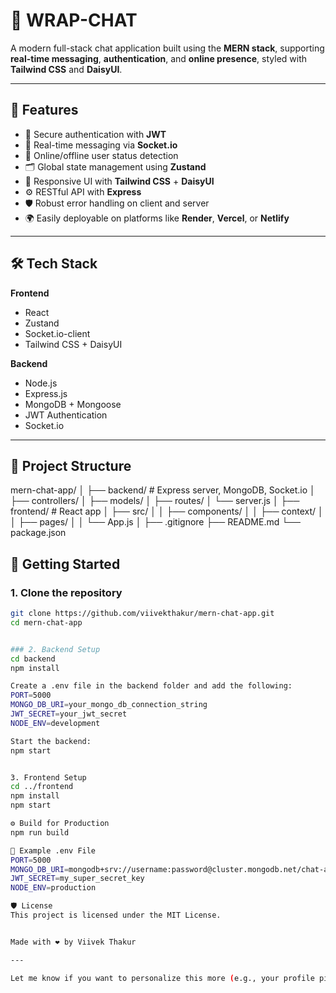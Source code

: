 # 💬 WRAP-CHAT

A modern full-stack chat application built using the **MERN stack**, supporting **real-time messaging**, **authentication**, and **online presence**, styled with **Tailwind CSS** and **DaisyUI**.

---

## 🚀 Features

- 🔐 Secure authentication with **JWT**
- 💬 Real-time messaging via **Socket.io**
- 📡 Online/offline user status detection
- 🗂 Global state management using **Zustand**
- 🎨 Responsive UI with **Tailwind CSS** + **DaisyUI**
- ⚙️ RESTful API with **Express**
- 🛡 Robust error handling on client and server
- 🌍 Easily deployable on platforms like **Render**, **Vercel**, or **Netlify**

---

## 🛠 Tech Stack

**Frontend**  
- React  
- Zustand  
- Socket.io-client  
- Tailwind CSS + DaisyUI  

**Backend**  
- Node.js  
- Express.js  
- MongoDB + Mongoose  
- JWT Authentication  
- Socket.io  

---

## 📁 Project Structure

mern-chat-app/ │ ├── backend/ # Express server, MongoDB, Socket.io │ ├── controllers/ │ ├── models/ │ ├── routes/ │ └── server.js │ ├── frontend/ # React app │ ├── src/ │ │ ├── components/ │ │ ├── context/ │ │ ├── pages/ │ │ └── App.js │ ├── .gitignore ├── README.md └── package.json

## 🔧 Getting Started


### 1. Clone the repository

```bash
git clone https://github.com/viivekthakur/mern-chat-app.git
cd mern-chat-app


### 2. Backend Setup
cd backend
npm install

Create a .env file in the backend folder and add the following:
PORT=5000
MONGO_DB_URI=your_mongo_db_connection_string
JWT_SECRET=your_jwt_secret
NODE_ENV=development

Start the backend:
npm start


3. Frontend Setup
cd ../frontend
npm install
npm start

⚙️ Build for Production
npm run build

🧪 Example .env File
PORT=5000
MONGO_DB_URI=mongodb+srv://username:password@cluster.mongodb.net/chat-app
JWT_SECRET=my_super_secret_key
NODE_ENV=production

🛡 License
This project is licensed under the MIT License.


Made with ❤️ by Viivek Thakur

---

Let me know if you want to personalize this more (e.g., your profile picture, project link, deployment instructions, or a custom domain).
